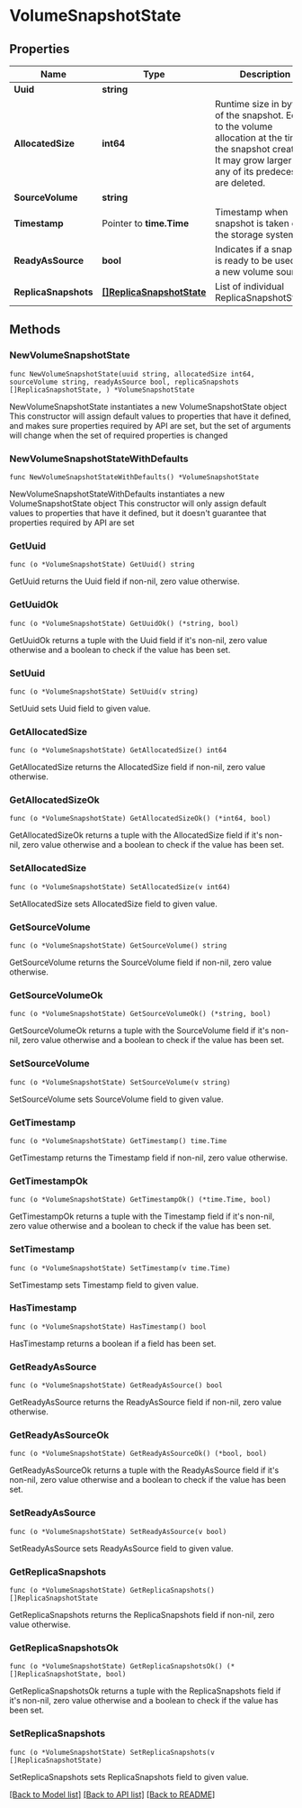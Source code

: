 # VolumeSnapshotState

## Properties

Name | Type | Description | Notes
------------ | ------------- | ------------- | -------------
**Uuid** | **string** |  | 
**AllocatedSize** | **int64** | Runtime size in bytes of the snapshot. Equal to the volume allocation at the time of the snapshot creation. It may grow larger if any of its predecessors are deleted. | 
**SourceVolume** | **string** |  | 
**Timestamp** | Pointer to **time.Time** | Timestamp when snapshot is taken on the storage system. | [optional] 
**ReadyAsSource** | **bool** | Indicates if a snapshot is ready to be used as a new volume source. | [default to false]
**ReplicaSnapshots** | [**[]ReplicaSnapshotState**](ReplicaSnapshotState.md) | List of individual ReplicaSnapshotStates. | 

## Methods

### NewVolumeSnapshotState

`func NewVolumeSnapshotState(uuid string, allocatedSize int64, sourceVolume string, readyAsSource bool, replicaSnapshots []ReplicaSnapshotState, ) *VolumeSnapshotState`

NewVolumeSnapshotState instantiates a new VolumeSnapshotState object
This constructor will assign default values to properties that have it defined,
and makes sure properties required by API are set, but the set of arguments
will change when the set of required properties is changed

### NewVolumeSnapshotStateWithDefaults

`func NewVolumeSnapshotStateWithDefaults() *VolumeSnapshotState`

NewVolumeSnapshotStateWithDefaults instantiates a new VolumeSnapshotState object
This constructor will only assign default values to properties that have it defined,
but it doesn't guarantee that properties required by API are set

### GetUuid

`func (o *VolumeSnapshotState) GetUuid() string`

GetUuid returns the Uuid field if non-nil, zero value otherwise.

### GetUuidOk

`func (o *VolumeSnapshotState) GetUuidOk() (*string, bool)`

GetUuidOk returns a tuple with the Uuid field if it's non-nil, zero value otherwise
and a boolean to check if the value has been set.

### SetUuid

`func (o *VolumeSnapshotState) SetUuid(v string)`

SetUuid sets Uuid field to given value.


### GetAllocatedSize

`func (o *VolumeSnapshotState) GetAllocatedSize() int64`

GetAllocatedSize returns the AllocatedSize field if non-nil, zero value otherwise.

### GetAllocatedSizeOk

`func (o *VolumeSnapshotState) GetAllocatedSizeOk() (*int64, bool)`

GetAllocatedSizeOk returns a tuple with the AllocatedSize field if it's non-nil, zero value otherwise
and a boolean to check if the value has been set.

### SetAllocatedSize

`func (o *VolumeSnapshotState) SetAllocatedSize(v int64)`

SetAllocatedSize sets AllocatedSize field to given value.


### GetSourceVolume

`func (o *VolumeSnapshotState) GetSourceVolume() string`

GetSourceVolume returns the SourceVolume field if non-nil, zero value otherwise.

### GetSourceVolumeOk

`func (o *VolumeSnapshotState) GetSourceVolumeOk() (*string, bool)`

GetSourceVolumeOk returns a tuple with the SourceVolume field if it's non-nil, zero value otherwise
and a boolean to check if the value has been set.

### SetSourceVolume

`func (o *VolumeSnapshotState) SetSourceVolume(v string)`

SetSourceVolume sets SourceVolume field to given value.


### GetTimestamp

`func (o *VolumeSnapshotState) GetTimestamp() time.Time`

GetTimestamp returns the Timestamp field if non-nil, zero value otherwise.

### GetTimestampOk

`func (o *VolumeSnapshotState) GetTimestampOk() (*time.Time, bool)`

GetTimestampOk returns a tuple with the Timestamp field if it's non-nil, zero value otherwise
and a boolean to check if the value has been set.

### SetTimestamp

`func (o *VolumeSnapshotState) SetTimestamp(v time.Time)`

SetTimestamp sets Timestamp field to given value.

### HasTimestamp

`func (o *VolumeSnapshotState) HasTimestamp() bool`

HasTimestamp returns a boolean if a field has been set.

### GetReadyAsSource

`func (o *VolumeSnapshotState) GetReadyAsSource() bool`

GetReadyAsSource returns the ReadyAsSource field if non-nil, zero value otherwise.

### GetReadyAsSourceOk

`func (o *VolumeSnapshotState) GetReadyAsSourceOk() (*bool, bool)`

GetReadyAsSourceOk returns a tuple with the ReadyAsSource field if it's non-nil, zero value otherwise
and a boolean to check if the value has been set.

### SetReadyAsSource

`func (o *VolumeSnapshotState) SetReadyAsSource(v bool)`

SetReadyAsSource sets ReadyAsSource field to given value.


### GetReplicaSnapshots

`func (o *VolumeSnapshotState) GetReplicaSnapshots() []ReplicaSnapshotState`

GetReplicaSnapshots returns the ReplicaSnapshots field if non-nil, zero value otherwise.

### GetReplicaSnapshotsOk

`func (o *VolumeSnapshotState) GetReplicaSnapshotsOk() (*[]ReplicaSnapshotState, bool)`

GetReplicaSnapshotsOk returns a tuple with the ReplicaSnapshots field if it's non-nil, zero value otherwise
and a boolean to check if the value has been set.

### SetReplicaSnapshots

`func (o *VolumeSnapshotState) SetReplicaSnapshots(v []ReplicaSnapshotState)`

SetReplicaSnapshots sets ReplicaSnapshots field to given value.



[[Back to Model list]](../README.md#documentation-for-models) [[Back to API list]](../README.md#documentation-for-api-endpoints) [[Back to README]](../README.md)


